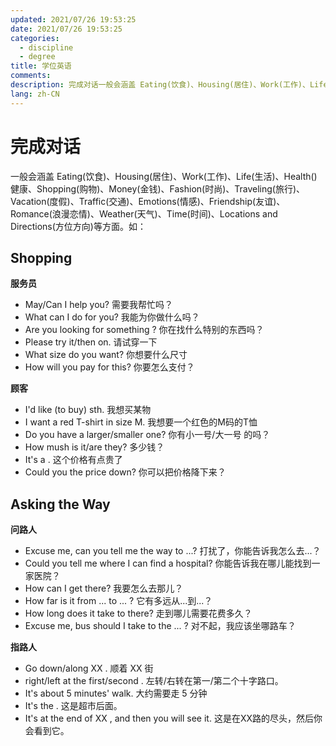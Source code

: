 ```yaml
---
updated: 2021/07/26 19:53:25
date: 2021/07/26 19:53:25
categories: 
  - discipline
  - degree
title: 学位英语
comments: 
description: 完成对话一般会涵盖 Eating(饮食)、Housing(居住)、Work(工作)、Life(生活)、Health()健康、Shopping(购物)、Money(金钱)、Fashion(时尚)、Traveling(旅行)、Vacation(度假)、Traffic(交通)、Emotions(情感)、Friendship(友谊)、Romance(浪漫恋情)、Weather(天气)、Time(时间)、Locations and Directions(方位方向)等方面。如：
lang: zh-CN
---
```


# 完成对话

一般会涵盖 Eating(饮食)、Housing(居住)、Work(工作)、Life(生活)、Health()健康、Shopping(购物)、Money(金钱)、Fashion(时尚)、Traveling(旅行)、Vacation(度假)、Traffic(交通)、Emotions(情感)、Friendship(友谊)、Romance(浪漫恋情)、Weather(天气)、Time(时间)、Locations and Directions(方位方向)等方面。如：

## Shopping

**服务员**

- May/Can I help you?  需要我帮忙吗？
- What can I do for you?  我能为你做什么吗？
- Are you looking for something <Anchor id="particular" href="./单词#particular" text="particular"/>?  你在找什么特别的东西吗？
- Please try it/then on.  请试穿一下
- What size do you want?  你想要什么尺寸
- How will you pay for this?  你要怎么支付？

**顾客**

- I'd like (to buy) sth.  我想买某物
- I want a red T-shirt in size M.  我想要一个红色的M码的T恤
- Do you have a larger/smaller one?  你有小一号/大一号 的吗？
- How mush is it/are they?   多少钱？
- It's a <Anchor id="little" href="./单词#little" text="little"/> <Anchor id="overpriced" href="./单词#overpriced" text="overpriced"/>.  这个价格有点贵了
- Could you <Anchor id="bring" href="./单词#bring" text="bring"/> the price down?   你可以把价格降下来？

## Asking the Way

**问路人**

- Excuse me, can you tell me the way to ...?  打扰了，你能告诉我怎么去...？
- Could you tell me where I can find a hospital?  你能告诉我在哪儿能找到一家医院？
- How can I get there?  我要怎么去那儿？
- How far is it from ... to ... ?  它有多远从...到...？
- How long does it take to <Anchor id="walk" href="./单词#walk" text="walk"/> there?  走到哪儿需要花费多久？
- Excuse me, <Anchor id="which" href="./单词#which" text="which"/> bus should I take to the ... ?  对不起，我应该坐哪路车？

**指路人**

- Go down/along XX <Anchor id="Street" href="./单词#Street" text="Street"/>.  顺着 XX  街
- <Anchor id="Turn" href="./单词#Turn" text="Turn"/> right/left at the first/second <Anchor id="crossing" href="./单词#crossing" text="crossing"/>.  左转/右转在第一/第二个十字路口。
- It's about 5 minutes' walk.  大约需要走 5 分钟
- It's <Anchor id="behind" href="./单词#behind" text="behind"/> the <Anchor id="supermarket" href="./单词#supermarket" text="supermarket"/>.  这是超市后面。
- It's at the end of XX <Anchor id="road" href="./单词#road" text="road"/>, and then you will see it.  这是在XX路的尽头，然后你会看到它。